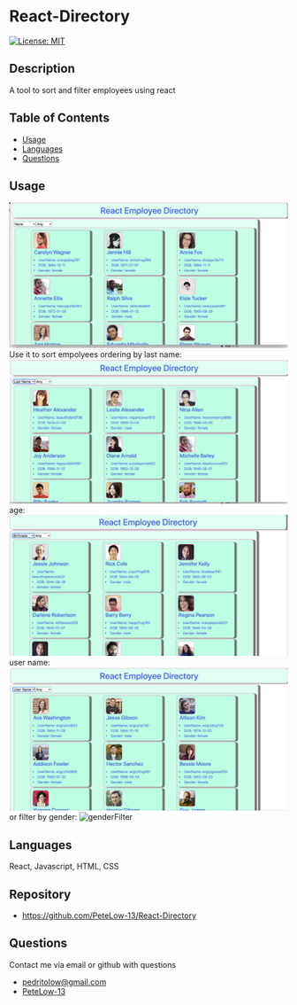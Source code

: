 # React-Directory
[![License: MIT](https://img.shields.io/badge/License-MIT-green.svg)](https://opensource.org/licenses/MIT)
## Description

A tool to sort and filter employees using react
## Table of Contents
- [Usage](#usage)
- [Languages](#languages)
- [Questions](#questions)


## Usage
![homepage](./assets/nofilters.png)
Use it to sort empolyees ordering by last name:
![lastNameSort](./assets/lastNameSort.png) 
age: ![ageSort](./assets/birthdaySort.png)
user name: ![](./assets/userNameSort.png) 
or filter by gender: ![genderFilter](./my-app/public/assets/genderFilter.png)

## Languages

React, Javascript, HTML, CSS

## Repository
- https://github.com/PeteLow-13/React-Directory
## Questions

Contact me via email or github with questions
- pedritolow@gmail.com
- [PeteLow-13](http://github.com/PeteLow-13)
